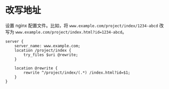 # 改写地址

设置 nginx 配置文件。比如，将 `www.example.com/project/index/1234-abcd` 改写为 `www.example.com/project/index.html?id=1234-abcd`。

```
server {
    server_name: www.example.com;
    location /project/index {
        try_files $uri @rewrite;
    }
    
    location @rewrite {
        rewrite ^/project/index/(.*) /index.html?id=$1;
    }
}
```
